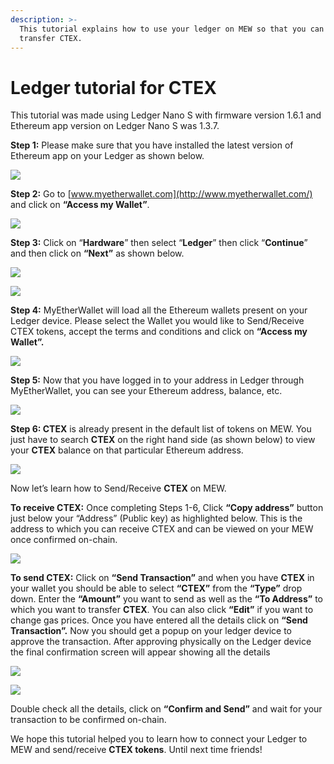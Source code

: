 ```yaml
---
description: >-
  This tutorial explains how to use your ledger on MEW so that you can vie and
  transfer CTEX.
---
```


# Ledger tutorial for CTEX

This tutorial was made using Ledger Nano S with firmware version 1.6.1 and Ethereum app version on Ledger Nano S was 1.3.7.

**Step 1:** Please make sure that you have installed the latest version of Ethereum app on your Ledger as shown below.

![](../.gitbook/assets/1%20%281%29.png)

**Step 2:** Go to [www.myetherwallet.com](http://www.myetherwallet.com/) and click on **“Access my Wallet”**.

![](../.gitbook/assets/2%20%281%29.png)

**Step 3:** Click on “**Hardware**” then select “**Ledger**” then click “**Continue**” and then click on **“Next”** as shown below.

![](../.gitbook/assets/3%20%282%29.png)

![](../.gitbook/assets/4%20%284%29.png)

**Step 4:** MyEtherWallet will load all the Ethereum wallets present on your Ledger device. Please select the Wallet you would like to Send/Receive CTEX tokens, accept the terms and conditions and click on **“Access my Wallet”.**

![](../.gitbook/assets/5.png)

**Step 5:** Now that you have logged in to your address in Ledger through MyEtherWallet, you can see your Ethereum address, balance, etc.

![](../.gitbook/assets/6%20%282%29.png)

**Step 6: CTEX** is already present in the default list of tokens on MEW. You just have to search **CTEX** on the right hand side \(as shown below\) to view your **CTEX** balance on that particular Ethereum address.

![](../.gitbook/assets/7%20%281%29.png)

Now let’s learn how to Send/Receive **CTEX** on MEW.

**To receive CTEX:** Once completing Steps 1-6, Click **“Copy address”** button just below your “Address” \(Public key\) as highlighted below. This is the address to which you can receive CTEX and can be viewed on your MEW once confirmed on-chain.

![](../.gitbook/assets/8%20%282%29.png)

**To send CTEX:** Click on **“Send Transaction”** and when you have **CTEX** in your wallet you should be able to select **“CTEX”** from the **“Type”** drop down. Enter the **“Amount”** you want to send as well as the **“To Address”** to which you want to transfer **CTEX**. You can also click **“Edit”** if you want to change gas prices. Once you have entered all the details click on **“Send Transaction”.** Now you should get a popup on your ledger device to approve the transaction. After approving physically on the Ledger device the final confirmation screen will appear showing all the details

![](../.gitbook/assets/9.png)

![](../.gitbook/assets/10%20%282%29.png)

Double check all the details, click on **“Confirm and Send”** and wait for your transaction to be confirmed on-chain.

We hope this tutorial helped you to learn how to connect your Ledger to MEW and send/receive **CTEX tokens**. Until next time friends!


